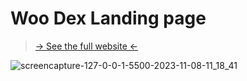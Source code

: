 # Woo Dex Landing page

> [ -> See the full website <-](https://woo-dex-landing.vercel.app)

![screencapture-127-0-0-1-5500-2023-11-08-11_18_41](https://github.com/Stlux/woo-dex-landing/assets/57062169/97a097fd-19ca-470d-ac32-9bfa9c8a624d)
